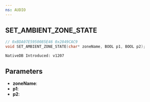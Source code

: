 ```yaml
---
ns: AUDIO
---
```

## SET_AMBIENT_ZONE_STATE

```c
// 0xBDA07E5950085E46 0x2849CAC9
void SET_AMBIENT_ZONE_STATE(char* zoneName, BOOL p1, BOOL p2);
```

```
NativeDB Introduced: v1207
```

## Parameters
* **zoneName**:
* **p1**:
* **p2**:
